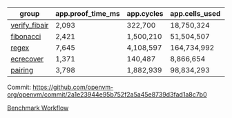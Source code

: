 | group | app.proof_time_ms | app.cycles | app.cells_used | leaf.proof_time_ms | leaf.cycles | leaf.cells_used |
| -- | -- | -- | -- | -- | -- | -- |
| [verify_fibair](https://github.com/openvm-org/openvm/blob/benchmark-results/benchmarks-pr/1978/verify_fibair-2a1e23944e95b752f2a5a45e8739d3fad1a8c7b0.md) | 2,093 |  322,700 |  18,750,324 |- | - | - |
| [fibonacci](https://github.com/openvm-org/openvm/blob/benchmark-results/benchmarks-pr/1978/fibonacci-2a1e23944e95b752f2a5a45e8739d3fad1a8c7b0.md) | 2,421 |  1,500,210 |  51,504,507 |- | - | - |
| [regex](https://github.com/openvm-org/openvm/blob/benchmark-results/benchmarks-pr/1978/regex-2a1e23944e95b752f2a5a45e8739d3fad1a8c7b0.md) | 7,645 |  4,108,597 |  164,734,992 |- | - | - |
| [ecrecover](https://github.com/openvm-org/openvm/blob/benchmark-results/benchmarks-pr/1978/ecrecover-2a1e23944e95b752f2a5a45e8739d3fad1a8c7b0.md) | 1,371 |  140,487 |  8,866,654 |- | - | - |
| [pairing](https://github.com/openvm-org/openvm/blob/benchmark-results/benchmarks-pr/1978/pairing-2a1e23944e95b752f2a5a45e8739d3fad1a8c7b0.md) | 3,798 |  1,882,939 |  98,834,293 |- | - | - |


Commit: https://github.com/openvm-org/openvm/commit/2a1e23944e95b752f2a5a45e8739d3fad1a8c7b0

[Benchmark Workflow](https://github.com/openvm-org/openvm/actions/runs/17072709492)
